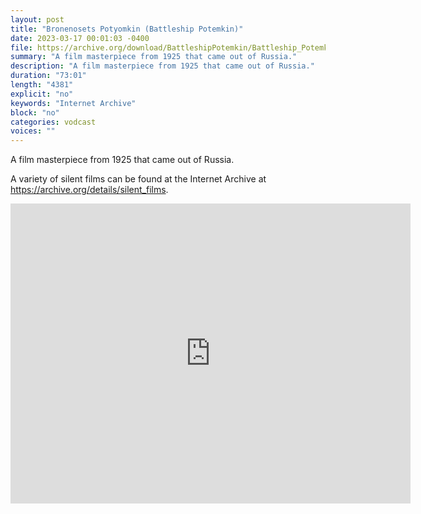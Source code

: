 ```yaml
---
layout: post
title: "Bronenosets Potyomkin (Battleship Potemkin)"
date: 2023-03-17 00:01:03 -0400
file: https://archive.org/download/BattleshipPotemkin/Battleship_Potemkin_512kb.mp4
summary: "A film masterpiece from 1925 that came out of Russia."
description: "A film masterpiece from 1925 that came out of Russia."
duration: "73:01"
length: "4381"
explicit: "no" 
keywords: "Internet Archive"
block: "no" 
categories: vodcast
voices: ""
---
```

A film masterpiece from 1925 that came out of Russia.

A variety of silent films can be found at the Internet Archive at <https://archive.org/details/silent_films>.

<iframe src="https://archive.org/embed/BattleshipPotemkin" width="640" height="480" frameborder="0" webkitallowfullscreen="true" mozallowfullscreen="true" allowfullscreen></iframe>
